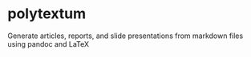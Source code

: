 # polytextum
Generate articles, reports, and slide presentations from markdown files using pandoc and LaTeX
